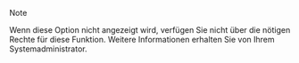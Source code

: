 <!-- markdownlint-disable-file MD041 -->
> [!NOTE]
> Wenn diese Option nicht angezeigt wird, verfügen Sie nicht über die nötigen Rechte für diese Funktion. Weitere Informationen erhalten Sie von Ihrem Systemadministrator.
